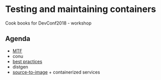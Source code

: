 # Testing and maintaining containers

Cook books for DevConf2018 - workshop


## Agenda

 * [MTF](/MTF.md)
 * conu
 * [best practices](http://docs.projectatomic.io/container-best-practices/)
 * distgen
 * [source-to-image](/source-to-image.md) + containerized services
